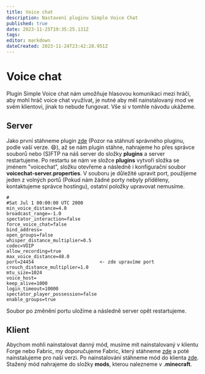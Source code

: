```yaml
---
title: Voice chat
description: Nastavení pluginu Simple Voice Chat
published: true
date: 2023-11-25T19:35:25.131Z
tags: 
editor: markdown
dateCreated: 2023-11-24T23:42:28.951Z
---
```


# Voice chat
Plugin Simple Voice chat nám umožňuje hlasovou komunikaci mezi hráči, aby mohl hráč voice chat využívat, je nutné aby měl nainstalovaný mod ve svém klientovi, jinak to nebude fungovat. Vše si v tomhle návodu ukážeme.

## Server
Jako první stáhneme plugin [zde](https://www.curseforge.com/minecraft/bukkit-plugins/simple-voice-chat/files/all) (Pozor na stáhnutí správného pluginu, podle vaší verze. 😄), až se nám plugin stáhne, nahrajeme ho přes správce souborů nebo (S)FTP na náš server do složky **plugins** a server restartujeme. Po restartu se nám ve složce **plugins** vytvoří složka se jménem "voicechat", složku otevřeme a následně i konfigurační soubor **voicechat-server.properties**. V souboru je důležité upravit port, použijeme jeden z volných portů (Pokud nám žádné porty nebyly přiděleny, kontaktujeme správce hostingu), ostatní položky upravovat nemusíme.
```
#
#Sat Jul 1 00:00:00 UTC 2000
min_voice_distance=4.0
broadcast_range=-1.0
spectator_interaction=false
force_voice_chat=false
bind_address=
open_groups=false
whisper_distance_multiplier=0.5
codec=VOIP
allow_recording=true
max_voice_distance=48.0
port=24454                        <- zde upravíme port
crouch_distance_multiplier=1.0
mtu_size=1024
voice_host=
keep_alive=1000
login_timeout=10000
spectator_player_possession=false
enable_groups=true
```
Soubor po změnění portu uložíme a následně server opět restartujeme.


## Klient
Abychom mohli nainstalovat danný mód, musíme mít nainstalovaný v klientu Forge nebo Fabric, my doporučujeme Fabric, který stáhneme [zde](https://fabricmc.net/use/installer/) a poté nainstalujeme pro naší verzi. Po nainstalování stáhneme mód do klienta [zde](https://www.curseforge.com/minecraft/mc-mods/simple-voice-chat/files/all). Stažený mód nahrajeme do složky **mods**, kterou nalezneme v **.minecraft**.
